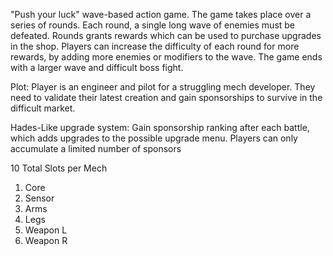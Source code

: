  "Push your luck" wave-based action game. The game takes place over a series of rounds. Each round, a single long wave of enemies must be defeated. Rounds grants rewards which can be used to purchase upgrades in the shop. Players can increase the difficulty of each round for  more rewards, by adding more enemies or modifiers to the wave. The game ends with a larger wave and difficult boss fight.

Plot:
Player is an engineer and pilot for a struggling mech developer. They need to validate their latest creation and gain sponsorships to survive in the difficult market.

Hades-Like upgrade system:
Gain sponsorship ranking after each battle, which adds upgrades to the possible upgrade menu. Players can only accumulate a limited number of sponsors

10 Total Slots per Mech

1. Core
2. Sensor
3. Arms
4. Legs
5. Weapon L
6. Weapon R
